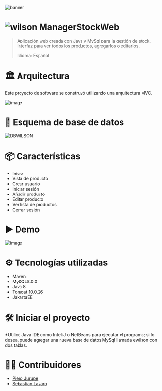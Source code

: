 ![banner](https://github.com/user-attachments/assets/05fcd295-9ea5-45aa-8bf3-21e73442d396) 
#  ![wilson](https://github.com/user-attachments/assets/fd2a6809-9b00-4419-be35-c8d55527ef8f) ManagerStockWeb
> Aplicación web creada con Java y MySql para la gestión de stock.
> Interfaz para ver todos los productos, agregarlos o editarlos.
> 
> Idioma: Español

# 🏛 Arquitectura
Este proyecto de software se construyó utilizando una arquitectura MVC.

![image](https://github.com/user-attachments/assets/4f0e798d-1182-448b-8f79-01e85df774bb)

# 📄 Esquema de base de datos
![DBWILSON](https://github.com/user-attachments/assets/e1ee1ee5-a9ab-4a20-ae89-3b1ca52dbf52)

# 📦 Características
* Inicio
* Vista de producto
* Crear usuario
* Iniciar sesión
* Añadir producto
* Editar producto
* Ver lista de productos
* Cerrar sesión

# ▶ Demo
![image](https://github.com/user-attachments/assets/340d8bd6-9f2f-41c9-9393-9fa8effe67f8)
# ⚙ Tecnologías utilizadas
* Maven
* MySQL8.0.0
* Java 8
* Tomcat 10.0.26
* JakartaEE

# 🛠 Iniciar el proyecto
*Utilice Java IDE como IntelliJ o NetBeans para ejecutar el programa; si lo desea, puede agregar una nueva base de datos MySql llamada ewilson con dos tablas.

# 👷‍♀️ Contribuidores
* [Piero Jurupe](https://github.com/PieroJurupe)
* [Sebastian Lazaro](https://github.com/punchitooo)
    
